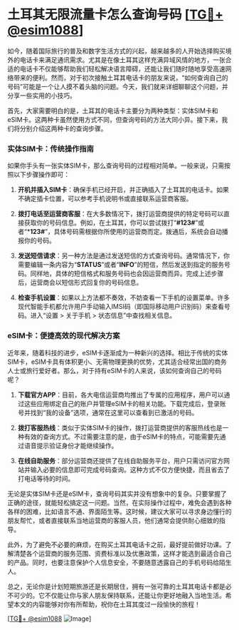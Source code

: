 # 土耳其无限流量卡怎么查询号码 [[TG💪+ @esim1088](https://t.me/s/esim1088)]

如今，随着国际旅行的普及和数字生活方式的兴起，越来越多的人开始选择购买境外的电话卡来满足通讯需求。尤其是在像土耳其这样充满异域风情的地方，一张合适的电话卡不仅能够帮助我们轻松解决语言障碍，还能让我们随时随地享受高速网络带来的便利。然而，对于初次接触土耳其电话卡的朋友来说，“如何查询自己的号码”可能是一个让人摸不着头脑的问题。今天，我们就来详细聊聊这个问题，并分享一些实用的小技巧。

首先，大家需要明白的是，土耳其的电话卡主要分为两种类型：实体SIM卡和eSIM卡。这两种卡虽然使用方式不同，但查询号码的方法大同小异。接下来，我们将分别介绍这两种卡的查询步骤。

### 实体SIM卡：传统操作指南

如果你手头有一张实体SIM卡，那么查询号码的过程相对简单。一般来说，只需按照以下步骤操作即可：

1. **开机并插入SIM卡**：确保手机已经开启，并正确插入了土耳其的电话卡。如果不确定插卡位置，可以参考手机说明书或直接联系运营商客服。
   
2. **拨打电话至运营商客服**：在大多数情况下，拨打运营商提供的特定号码可以直接获取你的号码信息。例如，在土耳其，你可以尝试拨打“**#123#**”或者“***123#**”，具体号码需根据你所使用的运营商而定。拨通后，系统会自动播报你的号码。

3. **发送短信请求**：另一种方法是通过发送短信的方式查询号码。通常情况下，你需要编辑一条内容为“**STATUS**”或者“**INFO**”的短信，然后发送到指定的服务号码。同样地，具体的短信格式和服务号码也会因运营商而异。完成上述步骤后，运营商会以短信形式回复你的号码信息。

4. **检查手机设置**：如果以上方法都不奏效，不妨查看一下手机的设置菜单。许多现代智能手机都允许用户手动输入IMSI码（即国际移动用户识别码）来查看号码。进入“设置 > 关于手机 > 状态信息”中查找相关信息。

### eSIM卡：便捷高效的现代解决方案

近年来，随着科技的进步，eSIM卡逐渐成为一种新兴的选择。相比于传统的实体SIM卡，eSIM卡具有体积更小、无需物理更换的优势，尤其适合经常出国的商务人士或旅行爱好者。那么，对于持有eSIM卡的人来说，该如何查询自己的号码呢？

1. **下载官方APP**：目前，各大电信运营商均推出了专属的应用程序，用户可以通过这些应用绑定自己的账户并管理eSIM卡的相关功能。下载完成后，登录账号并找到“我的设备”选项，通常在这里可以查看到已激活的号码。

2. **拨打客服热线**：类似于实体SIM卡的操作，拨打运营商提供的客服热线也是一种有效的查询方式。不过需要注意的是，由于eSIM卡的特点，可能需要先通过语音提示验证身份才能继续操作。

3. **在线自助服务**：部分运营商还提供了在线自助服务平台，用户只需访问官方网站并输入必要的信息即可完成号码查询。这种方式不仅方便快捷，而且省去了打电话等待的时间。

无论是实体SIM卡还是eSIM卡，查询号码其实并没有想象中的复杂。只要掌握了正确的途径，就能轻松搞定这一问题。当然，在实际操作过程中，难免会遇到各种各样的困难，比如语言不通、界面陌生等。这时候，建议大家可以寻求身边懂行的朋友帮忙，或者直接联系当地运营商的客服人员，他们通常会提供耐心细致的指导。

此外，为了避免不必要的麻烦，在购买土耳其电话卡之前，最好提前做好功课。了解清楚各个运营商的服务范围、资费标准以及优惠政策，这样才能选到最适合自己的产品。同时，也要注意保护个人信息安全，不要随意透露自己的手机号码给陌生人。

总之，无论你是计划短期旅游还是长期居住，拥有一张可靠的土耳其电话卡都是必不可少的。它不仅能让你与家人朋友保持联系，还能让你更好地融入当地生活。希望本文的内容能够对你有所帮助，祝你在土耳其度过一段愉快的旅程！

[[TG💪+ @esim1088](https://t.me/s/esim1088) ![Image](https://i.postimg.cc/4NQfJmqS/Snipaste-2025-05-13-00-14-12.png)]